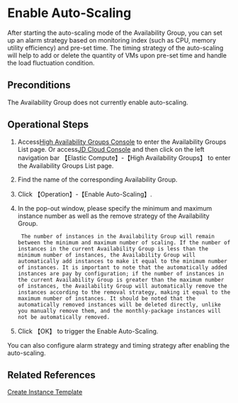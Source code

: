 # Enable Auto-Scaling

After starting the auto-scaling mode of the Availability Group, you can set up an alarm strategy based on monitoring index (such as CPU, memory utility efficiency) and pre-set time. The timing strategy of the auto-scaling will help to add or delete the quantity of VMs upon pre-set time and handle the load fluctuation condition.

## Preconditions
The Availability Group does not currently enable auto-scaling.

## Operational Steps

1. Access[High Availability Groups Console](https://cns-console.jdcloud.com/availabilitygroup/list) to enter the Availability Groups List page. Or access[JD Cloud Console](https://console.jdcloud.com) and then click on the left navigation bar 【Elastic Compute】-【High Availability Groups】 to enter the Availability Groups List page. 
2. Find the name of the corresponding Availability Group.
3. Click 【Operation】-【Enable Auto-Scaling】.
4. In the pop-out window, please specify the minimum and maximum instance number as well as the remove strategy of the Availability Group.
		
		The number of instances in the Availability Group will remain between the minimum and maximum number of scaling. If the number of instances in the current Availability Group is less than the minimum number of instances, the Availability Group will automatically add instances to make it equal to the minimum number of instances. It is important to note that the automatically added instances are pay by configuration; if the number of instances in the current Availability Group is greater than the maximum number of instances, the Availability Group will automatically remove the instances according to the removal strategy, making it equal to the maximum number of instances. It should be noted that the automatically removed instances will be deleted directly, unlike you manually remove them, and the monthly-package instances will not be automatically removed.

5. Click 【OK】 to trigger the Enable Auto-Scaling.

You can also configure alarm strategy and timing strategy after enabling the auto-scaling.


## Related References

[Create Instance Template](../../Virtual-Machine/Operation-Guide/Instance-Template/Create-Instance-Template.md)